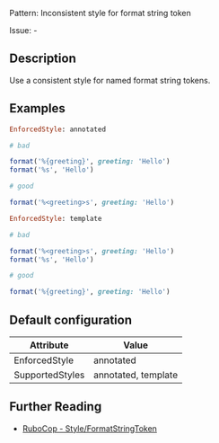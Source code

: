 Pattern: Inconsistent style for format string token

Issue: -

## Description

Use a consistent style for named format string tokens.

## Examples

```ruby
EnforcedStyle: annotated

# bad

format('%{greeting}', greeting: 'Hello')
format('%s', 'Hello')

# good

format('%<greeting>s', greeting: 'Hello')
```
```ruby
EnforcedStyle: template

# bad

format('%<greeting>s', greeting: 'Hello')
format('%s', 'Hello')

# good

format('%{greeting}', greeting: 'Hello')
```

## Default configuration

Attribute | Value
--- | ---
EnforcedStyle | annotated
SupportedStyles | annotated, template

## Further Reading

* [RuboCop - Style/FormatStringToken](https://rubocop.readthedocs.io/en/latest/cops_style/#styleformatstringtoken)
